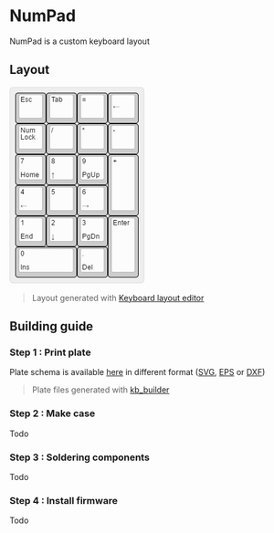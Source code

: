 # NumPad

NumPad is a custom keyboard layout

## Layout

![NumPad layout](./NumPad-layout.png?raw=true)
> Layout generated with [Keyboard layout editor](http://www.keyboard-layout-editor.com)

## Building guide

### Step 1 : Print plate
Plate schema is available [here](./Plate/) in different format ([SVG](./Plate/NumPad.svg), [EPS](./Plate/NumPad.eps) or [DXF](./Plate/NumPad.dxf))
> Plate files generated with [kb_builder](https://github.com/swill/kb_builder)

### Step 2 : Make case
Todo

### Step 3 : Soldering components
Todo

### Step 4 : Install firmware
Todo

